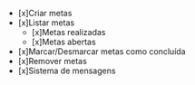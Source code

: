 - [x]Criar metas
- [x]Listar metas
  - [x]Metas realizadas
  - [x]Metas abertas
- [x]Marcar/Desmarcar metas como concluída
- [x]Remover metas
- [x]Sistema de mensagens